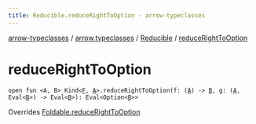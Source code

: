 ```yaml
---
title: Reducible.reduceRightToOption - arrow-typeclasses
---
```


[arrow-typeclasses](../../index.html) / [arrow.typeclasses](../index.html) / [Reducible](index.html) / [reduceRightToOption](./reduce-right-to-option.html)

# reduceRightToOption

`open fun <A, B> Kind<`[`F`](index.html#F)`, `[`A`](reduce-right-to-option.html#A)`>.reduceRightToOption(f: (`[`A`](reduce-right-to-option.html#A)`) -> `[`B`](reduce-right-to-option.html#B)`, g: (`[`A`](reduce-right-to-option.html#A)`, Eval<`[`B`](reduce-right-to-option.html#B)`>) -> Eval<`[`B`](reduce-right-to-option.html#B)`>): Eval<Option<`[`B`](reduce-right-to-option.html#B)`>>`

Overrides [Foldable.reduceRightToOption](../-foldable/reduce-right-to-option.html)


